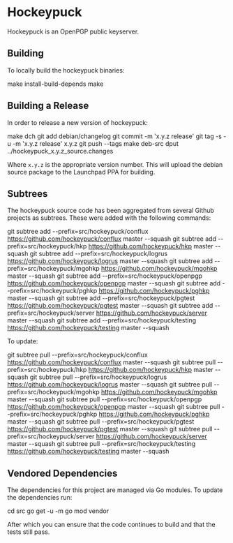 # Hockeypuck

Hockeypuck is an OpenPGP public keyserver. 

## Building

To locally build the hockeypuck binaries:

  make install-build-depends
  make

## Building a Release

In order to release a new version of hockeypuck:

  make dch
  git add debian/changelog
  git commit -m 'x.y.z release'
  git tag -s -u <keyid> -m 'x.y.z release' x.y.z
  git push --tags
  make deb-src
  dput <your ppa> ../hockeypuck\_x.y.z\_source.changes

Where `x.y.z` is the appropriate version number.
This will upload the debian source package to the Launchpad PPA for building.

## Subtrees

The hockeypuck source code has been aggregated from several Github projects as subtrees.
These were added with the following commands:

  git subtree add --prefix=src/hockeypuck/conflux https://github.com/hockeypuck/conflux master --squash
  git subtree add --prefix=src/hockeypuck/hkp https://github.com/hockeypuck/hkp master --squash
  git subtree add --prefix=src/hockeypuck/logrus https://github.com/hockeypuck/logrus master --squash
  git subtree add --prefix=src/hockeypuck/mgohkp https://github.com/hockeypuck/mgohkp master --squash
  git subtree add --prefix=src/hockeypuck/openpgp https://github.com/hockeypuck/openpgp master --squash
  git subtree add --prefix=src/hockeypuck/pghkp https://github.com/hockeypuck/pghkp master --squash
  git subtree add --prefix=src/hockeypuck/pgtest https://github.com/hockeypuck/pgtest master --squash
  git subtree add --prefix=src/hockeypuck/server https://github.com/hockeypuck/server master --squash
  git subtree add --prefix=src/hockeypuck/testing https://github.com/hockeypuck/testing master --squash

To update:

  git subtree pull --prefix=src/hockeypuck/conflux https://github.com/hockeypuck/conflux master --squash
  git subtree pull --prefix=src/hockeypuck/hkp https://github.com/hockeypuck/hkp master --squash
  git subtree pull --prefix=src/hockeypuck/logrus https://github.com/hockeypuck/logrus master --squash
  git subtree pull --prefix=src/hockeypuck/mgohkp https://github.com/hockeypuck/mgohkp master --squash
  git subtree pull --prefix=src/hockeypuck/openpgp https://github.com/hockeypuck/openpgp master --squash
  git subtree pull --prefix=src/hockeypuck/pghkp https://github.com/hockeypuck/pghkp master --squash
  git subtree pull --prefix=src/hockeypuck/pgtest https://github.com/hockeypuck/pgtest master --squash
  git subtree pull --prefix=src/hockeypuck/server https://github.com/hockeypuck/server master --squash
  git subtree pull --prefix=src/hockeypuck/testing https://github.com/hockeypuck/testing master --squash

## Vendored Dependencies

The dependencies for this project are managed via Go modules.
To update the dependencies run:

  cd src
  go get -u -m
  go mod vendor

After which you can ensure that the code continues to build and
that the tests still pass.
